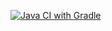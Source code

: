 [![Java CI with Gradle](https://github.com/llera1138/selenium1/actions/workflows/gradle.yml/badge.svg)](https://github.com/llera1138/selenium1/actions/workflows/gradle.yml)
